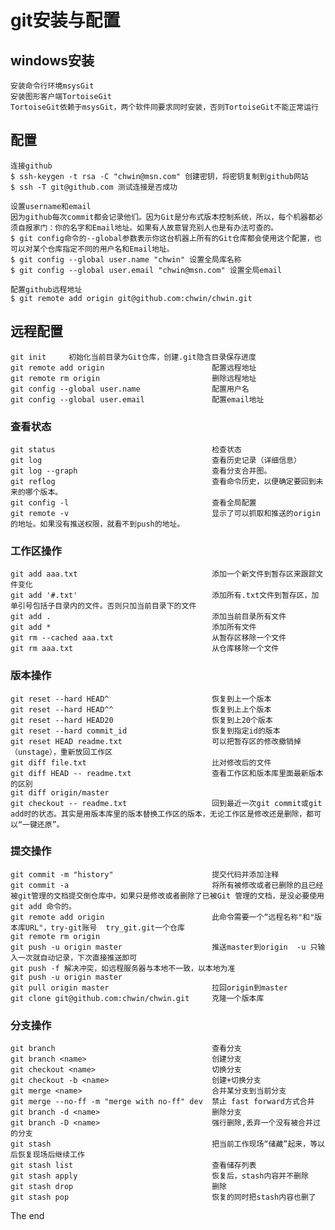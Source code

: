 # git安装与配置
## windows安装
    安装命令行环境msysGit
    安装图形客户端TortoiseGit
    TortoiseGit依赖于msysGit，两个软件同要求同时安装，否则TortoiseGit不能正常运行
## 配置
    连接github
    $ ssh-keygen -t rsa -C "chwin@msn.com" 创建密钥，将密钥复制到github网站
    $ ssh -T git@github.com 测试连接是否成功

    设置username和email
    因为github每次commit都会记录他们。因为Git是分布式版本控制系统，所以，每个机器都必须自报家门：你的名字和Email地址。如果有人故意冒充别人也是有办法可查的。
    $ git config命令的--global参数表示你这台机器上所有的Git仓库都会使用这个配置，也可以对某个仓库指定不同的用户名和Email地址。
    $ git config --global user.name "chwin" 设置全局库名称
    $ git config --global user.email "chwin@msn.com" 设置全局email

    配置github远程地址
    $ git remote add origin git@github.com:chwin/chwin.git
## 远程配置
    git init     初始化当前目录为Git仓库，创建.git隐含目录保存进度
    git remote add origin                        配置远程地址
    git remote rm origin                         删除远程地址
    git config --global user.name                配置用户名
    git config --global user.email               配置email地址
### 查看状态
    git status                                   检查状态
    git log                                      查看历史记录（详细信息）
    git log --graph                              查看分支合并图。
    git reflog                                   查看命令历史，以便确定要回到未来的哪个版本。
    git config -l                                查看全局配置
    git remote -v                                显示了可以抓取和推送的origin的地址。如果没有推送权限，就看不到push的地址。
### 工作区操作
    git add aaa.txt                              添加一个新文件到暂存区来跟踪文件变化
    git add '#.txt'                              添加所有.txt文件到暂存区，加单引号包括子目录内的文件。否则只加当前目录下的文件
    git add .                                    添加当前目录所有文件
    git add *                                    添加所有文件
    git rm --cached aaa.txt                      从暂存区移除一个文件
    git rm aaa.txt                               从仓库移除一个文件
### 版本操作
    git reset --hard HEAD^                       恢复到上一个版本
    git reset --hard HEAD^^                      恢复到上上个版本
    git reset --hard HEAD20                      恢复到上20个版本
    git reset --hard commit_id                   恢复到指定id的版本
    git reset HEAD readme.txt                    可以把暂存区的修改撤销掉（unstage），重新放回工作区
    git diff file.txt                            比对修改后的文件
    git diff HEAD -- readme.txt                  查看工作区和版本库里面最新版本的区别
    git diff origin/master
    git checkout -- readme.txt                   回到最近一次git commit或git add时的状态。其实是用版本库里的版本替换工作区的版本，无论工作区是修改还是删除，都可以“一键还原”。
### 提交操作
    git commit -m "history"                      提交代码并添加注释
    git commit -a                                将所有被修改或者已删除的且已经被git管理的文档提交倒仓库中。如果只是修改或者删除了已被Git 管理的文档，是没必要使用git add 命令的。
    git remote add origin                        此命令需要一个“远程名称"和"版本库URL"，try-git账号  try_git.git一个仓库
    git remote rm origin
    git push -u origin master                    推送master到origin  -u 只输入一次就自动记录，下次直接推送即可
    git push -f 解决冲突，如远程服务器与本地不一致，以本地为准
    git push -u origin master
    git pull origin master                       拉回origin到master
    git clone git@github.com:chwin/chwin.git     克隆一个版本库
### 分支操作
    git branch                                   查看分支
    git branch <name>                            创建分支
    git checkout <name>                          切换分支
    git checkout -b <name>                       创建+切换分支
    git merge <name>                             合并某分支到当前分支
    git merge --no-ff -m "merge with no-ff" dev  禁止 fast forward方式合并
    git branch -d <name>                         删除分支
    git branch -D <name>                         强行删除,丢弃一个没有被合并过的分支
    git stash                                    把当前工作现场“储藏”起来，等以后恢复现场后继续工作
    git stash list                               查看储存列表
    git stash apply                              恢复后，stash内容并不删除
    git stash drop                               删除
    git stash pop                                恢复的同时把stash内容也删了
The end
